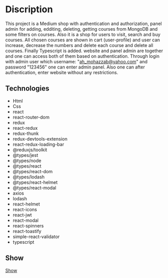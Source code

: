 # Discription

This project is a Medium shop with authentication and authorization, panel admin for adding, edditing, deleting, getting courses from MongoDB and some filters on courses. Also it is a shop for users to visit, search and buy courses. All chosen courses are shown in cart (user-profile) and user can increase, decrease the numbers and delete each course and delete all courses. Finally Typescript is added. website and panel admin are together and one can access both of them based on authentication. Through login with admin user which username: "ah_mohazzab@yahoo.com" and password "123456" one can enter admin panel. Also one can after authentication, enter website without any restrictions.

## Technologies

- Html
- Css
- react
- react-router-dom
- redux
- react-redux
- redux-thunk
- redux-devtools-extension
- react-redux-loading-bar
- @reduxjs/toolkit
- @types/jest
- @types/node
- @types/react
- @types/react-dom
- @types/lodash
- @types/react-helmet
- @types/react-modal
- axios
- lodash
- react-helmet
- react-icons
- react-jwt
- react-modal
- react-spinners
- react-toastify
- simple-react-validator
- typescript

## Show

<a href="https://elearn.ahmohazzab.com"> Show </a>
